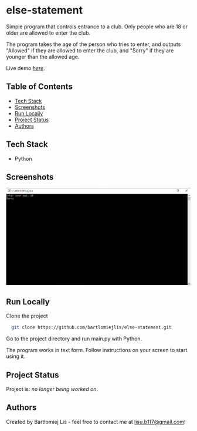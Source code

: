 # else-statement
Simple program that controls entrance to a club. Only people who are 18 or older are allowed to enter the club.

The program takes the age of the person who tries to enter, and outputs "Allowed" if they are allowed to enter the club, and "Sorry" if they are younger than the allowed age.

Live demo [_here_](https://replit.com/@BartlomiejLis/else-statement).

## Table of Contents
* [Tech Stack](#tech-stack)
* [Screenshots](#screenshots)
* [Run Locally](#run-locally)
* [Project Status](#project-status)
* [Authors](#authors)

## Tech Stack
- Python

## Screenshots
![Example screenshot](screenshot.png)

## Run Locally
Clone the project

```bash
  git clone https://github.com/bartlomiejlis/else-statement.git
```

Go to the project directory and run main.py with Python.

The program works in text form. Follow instructions on your screen to start using it.

## Project Status
Project is: _no longer being worked on_.

## Authors
Created by Bartłomiej Lis - feel free to contact me at lisu.b117@gmail.com!
